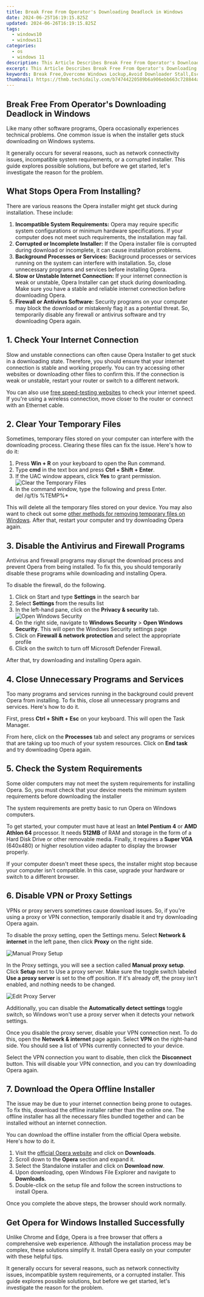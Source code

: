 ```yaml
---
title: Break Free From Operator's Downloading Deadlock in Windows
date: 2024-06-25T16:19:15.825Z
updated: 2024-06-26T16:19:15.825Z
tags:
  - windows10
  - windows11
categories:
  - os
  - windows 11
description: This Article Describes Break Free From Operator's Downloading Deadlock in Windows
excerpt: This Article Describes Break Free From Operator's Downloading Deadlock in Windows
keywords: Break Free,Overcome Windows Lockup,Avoid Downloader Stall,Escape OS Freeze,End Operator's Deadlock,Release PC Sync Issue,Bypass Windows Delay
thumbnail: https://thmb.techidaily.com/b74744220589b6a906ebb663c728844a6da00413ed53ac60e0a2a79854afed11.jpg
---
```


## Break Free From Operator's Downloading Deadlock in Windows

 Like many other software programs, Opera occasionally experiences technical problems. One common issue is when the installer gets stuck downloading on Windows systems.

 It generally occurs for several reasons, such as network connectivity issues, incompatible system requirements, or a corrupted installer. This guide explores possible solutions, but before we get started, let's investigate the reason for the problem.

## What Stops Opera From Installing?

 There are various reasons the Opera installer might get stuck during installation. These include:

1. **Incompatible System Requirements:** Opera may require specific system configurations or minimum hardware specifications. If your computer does not meet such requirements, the installation may fail.
2. **Corrupted or Incomplete Installer:** If the Opera installer file is corrupted during download or incomplete, it can cause installation problems.
3. **Background Processes or Services:** Background processes or services running on the system can interfere with installation. So, close unnecessary programs and services before installing Opera.
4. **Slow or Unstable Internet Connection:** If your internet connection is weak or unstable, Opera Installer can get stuck during downloading. Make sure you have a stable and reliable internet connection before downloading Opera.
5. **Firewall or Antivirus Software:** Security programs on your computer may block the download or mistakenly flag it as a potential threat. So, temporarily disable any firewall or antivirus software and try downloading Opera again.

## 1\. Check Your Internet Connection

 Slow and unstable connections can often cause Opera Installer to get stuck in a downloading state. Therefore, you should ensure that your internet connection is stable and working properly. You can try accessing other websites or downloading other files to confirm this. If the connection is weak or unstable, restart your router or switch to a different network.

 You can also use [free speed-testing websites](https://www.makeuseof.com/best-free-websites-test-internet-speed/) to check your internet speed. If you're using a wireless connection, move closer to the router or connect with an Ethernet cable.

## 2\. Clear Your Temporary Files

 Sometimes, temporary files stored on your computer can interfere with the downloading process. Clearing these files can fix the issue. Here's how to do it:

1. Press **Win + R** on your keyboard to open the Run command.
2. Type **cmd** in the text box and press **Ctrl + Shift + Enter**.
3. If the UAC window appears, click **Yes** to grant permission.  
![Clear the Temporary Files](https://static1.makeuseofimages.com/wordpress/wp-content/uploads/2023/06/clear-the-temporary-files.jpg)
4. In the command window, type the following and press Enter.  
del /q/f/s %TEMP%\*

 This will delete all the temporary files stored on your device. You may also want to check out some [other methods for removing temporary files on Windows](https://www.makeuseof.com/windows-11-delete-temporary-files/). After that, restart your computer and try downloading Opera again.

## 3\. Disable the Antivirus and Firewall Programs

 Antivirus and firewall programs may disrupt the download process and prevent Opera from being installed. To fix this, you should temporarily disable these programs while downloading and installing Opera.

 To disable the firewall, do the following.

1. Click on Start and type **Settings** in the search bar
2. Select **Settings** from the results list
3. In the left-hand pane, click on the **Privacy & security** tab.  
![Open Windows Security](https://static1.makeuseofimages.com/wordpress/wp-content/uploads/2023/05/open-windows-security.jpg)
4. On the right side, navigate to **Windows Security** \> **Open Windows Security**. This will open the Windows Security settings page
5. Click on **Firewall & network protection** and select the appropriate profile
6. Click on the switch to turn off Microsoft Defender Firewall.

 After that, try downloading and installing Opera again.

## 4\. Close Unnecessary Programs and Services

 Too many programs and services running in the background could prevent Opera from installing. To fix this, close all unnecessary programs and services. Here's how to do it.

 First, press **Ctrl + Shift + Esc** on your keyboard. This will open the Task Manager.

 From here, click on the **Processes** tab and select any programs or services that are taking up too much of your system resources. Click on **End task** and try downloading Opera again.

## 5\. Check the System Requirements

 Some older computers may not meet the system requirements for installing Opera. So, you must check that your device meets the minimum system requirements before downloading the installer

 The system requirements are pretty basic to run Opera on Windows computers.

 To get started, your computer must have at least an **Intel Pentium 4** or **AMD Athlon 64** processor. It needs **512MB** of RAM and storage in the form of a Hard Disk Drive or other removable media. Finally, it requires a **Super VGA** (640x480) or higher resolution video adapter to display the browser properly.

 If your computer doesn't meet these specs, the installer might stop because your computer isn't compatible. In this case, upgrade your hardware or switch to a different browser.

## 6\. Disable VPN or Proxy Settings

 VPNs or proxy servers sometimes cause download issues. So, if you're using a proxy or VPN connection, temporarily disable it and try downloading Opera again.

 To disable the proxy setting, open the Settings menu. Select **Network & internet** in the left pane, then click **Proxy** on the right side.

![Manual Proxy Setup](https://static1.makeuseofimages.com/wordpress/wp-content/uploads/2023/06/manual-proxy-setup.jpg)

 In the Proxy settings, you will see a section called **Manual proxy setup**. Click **Setup** next to Use a proxy server. Make sure the toggle switch labeled **Use a proxy server** is set to the off position. If it's already off, the proxy isn't enabled, and nothing needs to be changed.

![Edit Proxy Server](https://static1.makeuseofimages.com/wordpress/wp-content/uploads/2023/06/edit-proxy-server.jpg)

 Additionally, you can disable the **Automatically detect settings** toggle switch, so Windows won't use a proxy server when it detects your network settings.

 Once you disable the proxy server, disable your VPN connection next. To do this, open the **Network & internet** page again. Select **VPN** on the right-hand side. You should see a list of VPNs currently connected to your device.

 Select the VPN connection you want to disable, then click the **Disconnect** button. This will disable your VPN connection, and you can try downloading Opera again.

## 7\. Download the Opera Offline Installer

 The issue may be due to your internet connection being prone to outages. To fix this, download the offline installer rather than the online one. The offline installer has all the necessary files bundled together and can be installed without an internet connection.

 You can download the offline installer from the official Opera website. Here's how to do it.

1. Visit the [official Opera website](https://www.opera.com/download) and click on **Downloads**.
2. Scroll down to the **Opera** section and expand it.
3. Select the Standalone installer and click on **Download now**.
4. Upon downloading, open Windows File Explorer and navigate to **Downloads**.
5. Double-click on the setup file and follow the screen instructions to install Opera.

 Once you complete the above steps, the browser should work normally.

## Get Opera for Windows Installed Successfully

 Unlike Chrome and Edge, Opera is a free browser that offers a comprehensive web experience. Although the installation process may be complex, these solutions simplify it. Install Opera easily on your computer with these helpful tips.

 It generally occurs for several reasons, such as network connectivity issues, incompatible system requirements, or a corrupted installer. This guide explores possible solutions, but before we get started, let's investigate the reason for the problem.



<ins class="adsbygoogle"
      style="display:block"
      data-ad-client="ca-pub-7571918770474297"
      data-ad-slot="8358498916"
      data-ad-format="auto"
      data-full-width-responsive="true"></ins>